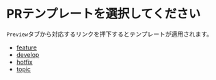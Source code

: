 # PRテンプレートを選択してください

`Preview`タブから対応するリンクを押下するとテンプレートが適用されます。

- [feature](?expand=1&template=feature.md)
- [develop](?expand=1&template=develop.md)
- [hotfix](?expand=1&template=hotfix.md)
- [topic](?expand=1&template=topic.md)